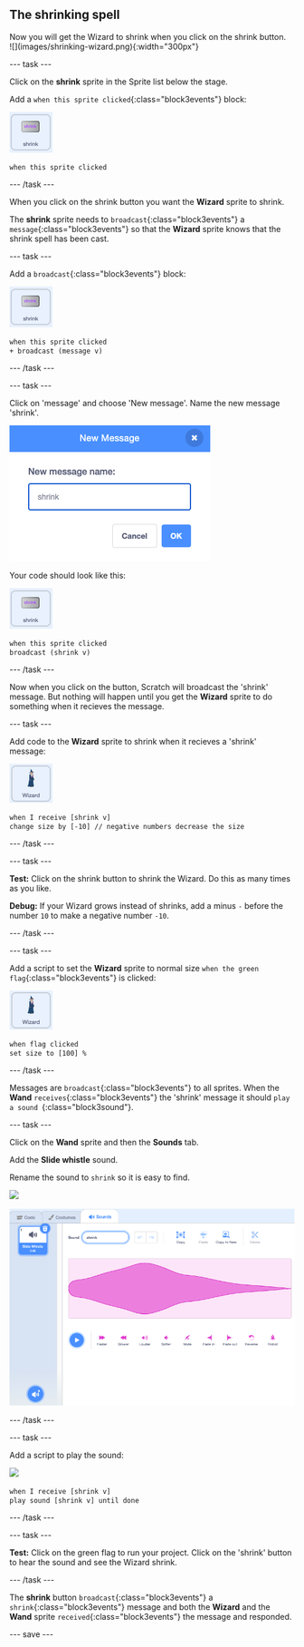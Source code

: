 ## The shrinking spell

<div style="display: flex; flex-wrap: wrap">
<div style="flex-basis: 200px; flex-grow: 1; margin-right: 15px;">
Now you will get the Wizard to shrink when you click on the shrink button.
</div>
<div>
![](images/shrinking-wizard.png){:width="300px"}
</div>
</div>

--- task ---

Click on the **shrink** sprite in the Sprite list below the stage. 

Add a `when this sprite clicked`{:class="block3events"} block:

![](images/shrink-icon.png)

```blocks3
when this sprite clicked
```

--- /task ---

When you click on the shrink button you want the **Wizard** sprite to shrink. 

The **shrink** sprite needs to `broadcast`{:class="block3events"} a `message`{:class="block3events"} so that the **Wizard** sprite knows that the shrink spell has been cast.

--- task ---

Add a `broadcast`{:class="block3events"} block:

![](images/shrink-icon.png)

```blocks3
when this sprite clicked
+ broadcast (message v)
```

--- /task ---

--- task ---

Click on 'message' and choose 'New message'. Name the new message 'shrink'.

![New message dialog with shrink entered.](images/new-message.png)

Your code should look like this:

![](images/shrink-icon.png)

```blocks3
when this sprite clicked
broadcast (shrink v)
```

--- /task ---

Now when you click on the button, Scratch will broadcast the 'shrink' message. But nothing will happen until you get the **Wizard** sprite to do something when it recieves the message.

--- task ---

Add code to the **Wizard** sprite to shrink when it recieves a 'shrink' message:

![](images/wizard-icon.png)

```blocks3
when I receive [shrink v]
change size by [-10] // negative numbers decrease the size
```
--- /task ---

--- task ---

**Test:** Click on the shrink button to shrink the Wizard. Do this as many times as you like.

**Debug:** If your Wizard grows instead of shrinks, add a minus `-` before the number `10` to make a negative number `-10`.

--- /task ---

--- task ---

Add a script to set the **Wizard** sprite to normal size `when the green flag`{:class="block3events"} is clicked:

![](images/wizard-icon.png)

```blocks3
when flag clicked
set size to [100] %
```
--- /task ---

Messages are `broadcast`{:class="block3events"} to all sprites. When the **Wand** `receives`{:class="block3events"} the 'shrink' message it should `play a sound `{:class="block3sound"}.

--- task ---

Click on the **Wand** sprite and then the **Sounds** tab.

Add the **Slide whistle** sound.

Rename the sound to `shrink` so it is easy to find.

![](images/wand-icon.png)

![The Sounds tab with added slide whistle sound renamed to shrink in the Sound property.](images/slide-whistle.png)

--- /task ---

--- task ---

Add a script to play the sound:

![](images/wand-icon.png)

```blocks3
when I receive [shrink v]
play sound [shrink v] until done

```
--- /task ---

--- task ---

**Test:** Click on the green flag to run your project. Click on the 'shrink' button to hear the sound and see the Wizard shrink.

--- /task ---

The **shrink** button `broadcast`{:class="block3events"} a `shrink`{:class="block3events"} message and both the **Wizard** and the **Wand** sprite `received`{:class="block3events"} the message and responded.

--- save ---